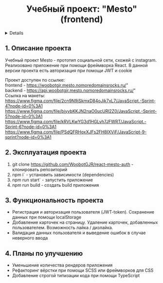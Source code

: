 <h1 align="center">Учебный проект: "Mesto" (frontend)</h1>

<a name="summary">
  <details>
    <summary>Оглавление</summary>
    <ol>
      <li><a href="#project-description">Описание проекта</a></li>
      <li><a href="#project-installation">Эксплуатация проекта</a></li>
      <li><a href="#project-functionality">Функциональность проекта</a></li>
      <li><a href="#project-enhancement">Планы по улучшению</a></li>
    </ol>
  </details>
</a>

<a name="project-description"><h2>1. Описание проекта</h2></a>
Учебный проект Mesto - прототип социальной сети, схожей с instagram. Реализовано приложение при помощи фреймворка React. В данной версии проекта есть авторизация при помощи JWT и cookie

Проект доступен по ссылке:
<br>
frontend - https://woobotgjr.mesto.nomoredomainsrocks.ru/"
<br>
backend - https://api.woobotgjr.mesto.nomoredomainsrocks.ru/"
<br>
Ссылка на макеты:
https://www.figma.com/file/2cn9N9jSkmxD84oJik7xL7/JavaScript.-Sprint-4?node-id=0%3A1 
https://www.figma.com/file/bjyvbKKJN2naO0ucURl2Z0/JavaScript.-Sprint-5?node-id=0%3A1 
https://www.figma.com/file/kRVLKwYG3d1HGLvh7JFWRT/JavaScript.-Sprint-6?node-id=0%3A1 
https://www.figma.com/file/PSdQFRHoxXJFs2FH8IXViF/JavaScript-9-sprint?node-id=0%3A1

<a name="project-installation"><h2>2. Эксплуатация проекта</h2></a>

1. git clone https://github.com/WoobotGJR/react-mesto-auth - клонировать репозиторий
2. npm i` - установить зависимости (dependencies)
3. npm run start` - запустить приложение
4. npm run build - создать build приложения

<a name="functionality"><h2>3. Функциональность проекта</h2></a>

- Регистрация и авторизация пользователя (JWT-token). Сохранение данных при помощи localStorage
- Добавление карточек на страницу. Удаление карточек, добавленных пользователем. Возможность лайка / дизлайка.
- Валидация данных пользователя и выведение ошибок в случае неверного ввода

<a name="enhancement"><h2>4. Планы по улучшению</h2></a>

- Уменьшение количества рендеров приложения
- Рефакторинг вёрстки при помощи SCSS или фреймворков для CSS
- Добавление строгой типизации кода при помощи TypeScript
